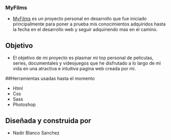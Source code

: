 ### MyFilms

- [MyFilms](https://nasanchez7.github.io/proyecto-films/index.html "MyFilms") es un proyecto personal en desarrollo que fue iniciado principalmente para poner a prueba mis conocimientos adquiridos hasta la fecha en el desarrollo web y seguir adquiriendo mas en el camino.

## Objetivo

- El objetivo de mi proyecto es plasmar mi top personal de peliculas, series, documentales y videojuegos que he disfrutado a lo largo de mi vida en una atractiva e intuitiva pagina web creada por mi.

##Herramientas usadas hasta el momento

- Html
- Css
- Sass
- Photoshop

## Diseñada y construida por

- Nadir Blanco Sanchez
